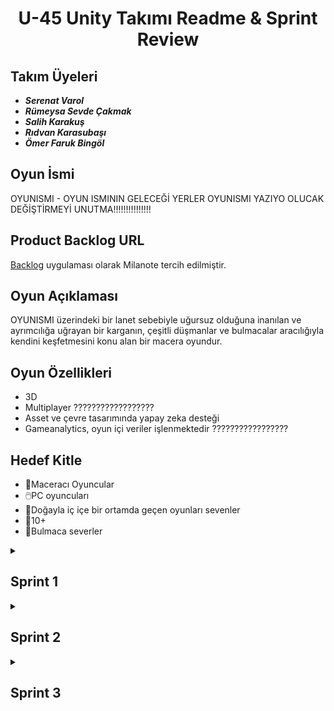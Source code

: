 <h1 align="center"> U-45 Unity Takımı Readme & Sprint Review </h1>


## Takım Üyeleri
- ***Serenat Varol***
- ***Rümeysa Sevde Çakmak***
- ***Salih Karakuş*** 
- ***Rıdvan Karasubaşı***
- ***Ömer Faruk Bingöl*** 


## Oyun İsmi
OYUNISMI - OYUN ISMININ GELECEĞİ YERLER OYUNISMI YAZIYO OLUCAK DEĞİŞTİRMEYİ UNUTMA!!!!!!!!!!!!!!!
## Product Backlog URL
[Backlog](https://app.milanote.com/1Smtq11rAhAxej?p=GGTn82gsDdG) uygulaması olarak Milanote tercih edilmiştir.

## Oyun Açıklaması
OYUNISMI üzerindeki bir lanet sebebiyle uğursuz olduğuna inanılan ve ayrımcılığa uğrayan bir karganın, çeşitli düşmanlar ve bulmacalar aracılığıyla kendini keşfetmesini konu alan bir macera oyundur.

## Oyun Özellikleri
- 3D
- Multiplayer ??????????????????
- Asset ve çevre tasarımında yapay zeka desteği
- Gameanalytics, oyun içi veriler işlenmektedir ?????????????????

## Hedef Kitle
- 👾Maceracı Oyuncular
- 🖱️PC oyuncuları
- 🥀Doğayla iç içe bir ortamda geçen oyunları sevenler
- 🚸10+
- 🧩Bulmaca severler

<details><summary><h2>Sprint 1</h2> </summary>

* Sprint içi puan değerlendirmesi 100 üzerinden belirlenmiştir.
* Projenin totalde 350 puan değerinde olması beklenmektedir.
* Sprint 1 süreci bütün takım üyelerinin en az mesai ayırabileceği dönem olduğundan mümkün olduğunca tasarım ve kaynak toplamaya ve herkesin ayrı ayrı çalışmasına karar verilmiştir. Tamamlanan görevler backlog ve iletişim kanallarıyla haberleşilmiş ancak bir araya getirilip temizlik açısından Github repository'sine eklenmemiştir. Ana projeye merge işlemleri bütün takım üyelerinin toplantılarda vereceği kararlarla Sprint 2 sürecinde gerçekleştirilecektir.
* <b>Daily Scrum: </b> Günlük konuşmalar ve anketler Whatsapp üzerinden gerçekleştirilirken toplantılar için fonksiyonabilitesi sebebiyle Discord tercih edilmiştir.
* Toplantılara katılım sağlayamamış üyelerin geri kalmaması açısından kısa görüşme özetleri içeren [ortak bir döküman](https://docs.google.com/document/d/1Ae8FYZowJhssbUb1zqXL1aqo0bAXkMyHa2stOofVKuo/edit?usp=sharing) hazırlanmıştır.

 
* Backlog Görselleri: </br>
![milaanote](https://github.com/Sevdecakmak/OUA-Grup45/assets/53650879/9e673e2d-2dde-4cc3-83e1-0454819c08aa) </br>
![canvas_level--area--scene-design-240707_1740](https://github.com/Sevdecakmak/OUA-Grup45/assets/53650879/7ff81fab-7b23-49ad-ae4f-6ff2ee09e9d6) </br>
![canvas_general-inspo--sources-240707_1752](https://github.com/Sevdecakmak/OUA-Grup45/assets/53650879/b795e3e1-8fd2-4caa-b288-4f3e2dbe1489) </br>

* Toplantı ve Sohbet Görselleri, Anketler: </br>
![sprint1wp](https://github.com/Sevdecakmak/OUA-Grup45/assets/53650879/de7bed66-e8f8-4fb3-b7bc-b38e5ef1aa1c)</br>
![image](https://github.com/Sevdecakmak/OUA-Grup45/assets/53650879/6d653f16-1bda-44b5-bcd2-92bb123b15bd) </br>
BU GEECE REVIEW SIRASINDA DISCORDD SSI ALMAYI UNUTÖMA!!!!!!!!!!!!!!!!!!!!!!!!!!!!!!!

* Seçilen / Tasarlanan bazı Assetler: </br>

<h3 align="center"> <a href="https://sketchfab.com/3d-models/snake-attack-animations-multiple-83c4290cd4b648fd942d4bbc2280a3f6?utm_medium=embed&utm_campaign=share-popup&utm_content=83c4290cd4b648fd942d4bbc2280a3f6" target="_blank" rel="nofollow" style="font-weight: bold; color: #1CAAD9;"> Snake Animations (Multiple) </a> </h3> </br>


<a align="center"> ![snake](https://github.com/Sevdecakmak/OUA-Grup45/assets/53650879/3c8ce126-879a-4183-aed6-743dffd13567) </a>


<h3 align="center"> <a href="https://sketchfab.com/models/e2e6d407b18547d2a9ed37a1707042e1/embed"> Crow Asset </a> </h3> </br>

![crow](https://github.com/Sevdecakmak/OUA-Grup45/assets/53650879/cbd39e6a-adee-4185-91ba-dd951cd6486b)

* <h2>Sprint Review: </h2>
     <li>lalsfsdf </li>
     <li>sskjldfsjlljsfkd </li>

* <h2>Sprint Retrospect: </h2>
      <li>jdsfsldfj</li>

iletişim azlığı sürecin yavaşlaması
  
</details>

<details><summary><h2>Sprint 2</h2></summary>

Template olarak hazır, zamanı geldiğinde güncellenecek.

</details>

<details><summary><h2>Sprint 3</h2></summary>

Template olarak hazır, zamanı geldiğinde güncellenecek.

</details>


